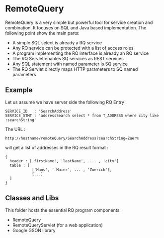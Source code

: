 RemoteQuery
===========

RemoteQuery is a very simple but powerful tool for service creation and combination. 
It focuses on SQL and Java based implementation. The following point show the main parts:

+ A simple SQL select is already a RQ service
+ Any RQ service can be protected with a list of access roles
+ A program implementing the RQ interface is already an RQ service
+ The RQ Servlet enables SQ services as REST services
+ Any SQL statement with named parameter is SQ service
+ The RQ Servlet directly maps HTTP parameters to SQ named parameters

Example
-------

Let us assume we have server side the following RQ Entry : 
```
SERVICE_ID   : 'SearchAddress'
SERVICE_STMT : 'addressSearch select * from T_ADDRESS where city like :searchString'
```

The URL :
```
http://hostname/remoteQuery/SearchAddress?searchString=Zuer%
```
 
will get a list of addresses in the RQ result format :

```
{
  header : ['firstName', 'lastName', .... , 'city']
  table : [
  			['Hans', ' Maier', ... , 'Zuerich'],
  			[...]
  ] 
}
```


Classes and Libs
----------------
This folder hosts the essential RQ program components:
- RemoteQuery
- RemoteQueryServlet (for a web application)
- Google GSON library

